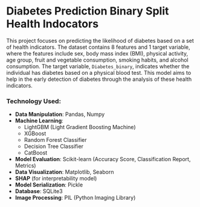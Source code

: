 # Diabetes Prediction Binary Split Health Indocators
This project focuses on predicting the likelihood of diabetes based on a set of health indicators. The dataset contains 8 features and 1 target variable, where the features include sex, body mass index (BMI), physical activity, age group, fruit and vegetable consumption, smoking habits, and alcohol consumption. The target variable, `Diabetes_binary`, indicates whether the individual has diabetes based on a physical blood test. This model aims to help in the early detection of diabetes through the analysis of these health indicators.

### Technology Used:
- **Data Manipulation**: Pandas, Numpy
- **Machine Learning**:
  - LightGBM (Light Gradient Boosting Machine)
  - XGBoost
  - Random Forest Classifier
  - Decision Tree Classifier
  - CatBoost
- **Model Evaluation**: Scikit-learn (Accuracy Score, Classification Report, Metrics)
- **Data Visualization**: Matplotlib, Seaborn
- **SHAP** (for interpretability model)
- **Model Serialization**: Pickle
- **Database**: SQLite3
- **Image Processing**: PIL (Python Imaging Library)
